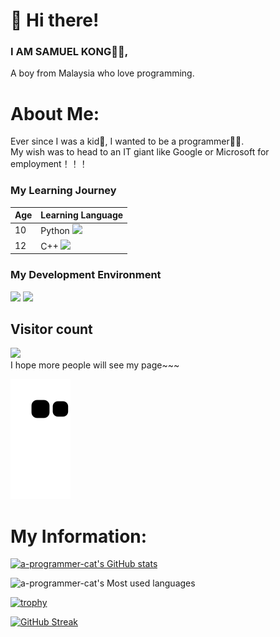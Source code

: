 # 👋 Hi there! 
### I AM SAMUEL KONG👨‍💻,  
 A boy from Malaysia who love programming.
# About Me:
Ever since I was a kid👦, I wanted to be a programmer👨‍💻.   
My wish was to head to an IT giant like Google or Microsoft for employment！！！  
### My Learning Journey
| Age | Learning Language |   
| ---- | ---- |  
| 10 | Python <span > <img src="https://img.shields.io/badge/python-3670A0?logo=python&logoColor=ffdd54" /> <span > |  
| 12 | C++ <span > <img src="https://img.shields.io/badge/C%2B%2B-00599C?logo=cplusplus&logoColor=fff" /> <span > |

### My Development Environment
<span > <img src="https://img.shields.io/badge/Visual Studio Code-blue" /> <span >
<span > <img src="https://img.shields.io/badge/Windows 10-white" /> <span >

## Visitor count  
![](https://profile-counter.glitch.me/a-programmer-cat/count.svg)  
I hope more people will see my page~~~

![](https://raw.githubusercontent.com/a-programmer-cat/a-programmer-cat/main/assets/github-contribution-grid-snake.svg)

# My Information:  
[![a-programmer-cat's GitHub stats](https://github-readme-stats.vercel.app/api?username=a-programmer-cat)](https://github.com/anuraghazra/github-readme-stats)

![a-programmer-cat's Most used languages](https://github-readme-stats.vercel.app/api/top-langs/?username=a-programmer-cat&layout=compact&hide_border=true&langs_count=10)

[![trophy](https://github-profile-trophy.vercel.app/?username=a-programmer-cat)](https://github.com/ryo-ma/github-profile-trophy)

[![GitHub Streak](https://github-readme-streak-stats.herokuapp.com/?user=a-programmer-cat)](https://git.io/streak-stats)

          

